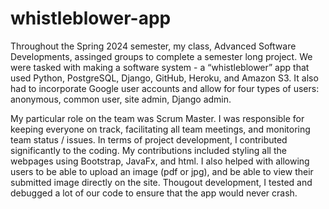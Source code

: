 # whistleblower-app
Throughout the Spring 2024 semester, my class, Advanced Software Developments, assinged groups to complete a semester long project. We were tasked with making a software system - a “whistleblower” app that used Python, PostgreSQL, Django, GitHub, Heroku, and Amazon S3. It also had to incorporate Google user accounts and allow for four types of users: anonymous, common user, site admin, Django admin.

My particular role on the team was Scrum Master. I was responsible for keeping everyone on track, facilitating all team meetings, and monitoring team status / issues.
In terms of project development, I contributed significantly to the coding. My contributions included styling all the webpages using Bootstrap, JavaFx, and html. I also helped with allowing users to be able to upload an image (pdf or jpg), and be able to view their submitted image directly on the site. Thougout development, I tested and debugged a lot of our code to ensure that the app would never crash.
